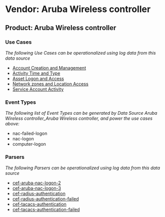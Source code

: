 Vendor: Aruba Wireless controller
=================================
Product: Aruba Wireless controller
----------------------------------

### Use Cases

_The following Use Cases can be operationalized using log data from this data source_

* [Account Creation and Management](../UseCases/usecase_account_creation_and_management.md)
* [Activity Time  and Type](../UseCases/usecase_activity_time__and_type.md)
* [Asset Logon and Access](../UseCases/usecase_asset_logon_and_access.md)
* [Network zones and Location Access](../UseCases/usecase_network_zones_and_location_access.md)
* [Service Account Activity](../UseCases/usecase_service_account_activity.md)


### Event Types

_The following list of Event Types can be generated by Data Source Aruba Wireless controller_Aruba Wireless controller, and power the use cases above:_

- nac-failed-logon
- nac-logon
- computer-logon


### Parsers

_The following Parsers can be operationalized using log data from this data source_

* [cef-aruba-nac-logon-2](../Parsers/parserContent_cef-aruba-nac-logon-2.md)
* [cef-aruba-nac-logon-3](../Parsers/parserContent_cef-aruba-nac-logon-3.md)
* [cef-radius-authentication](../Parsers/parserContent_cef-radius-authentication.md)
* [cef-radius-authentication-failed](../Parsers/parserContent_cef-radius-authentication-failed.md)
* [cef-tacacs-authentication](../Parsers/parserContent_cef-tacacs-authentication.md)
* [cef-tacacs-authentication-failed](../Parsers/parserContent_cef-tacacs-authentication-failed.md)
